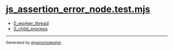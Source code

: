# [js_assertion_error_node.test.mjs](../js_assertion_error_node.test.mjs)


- [0_worker_thread](0_worker_thread/0_worker_thread.md)
- [0_child_process](0_child_process/0_child_process.md)

---

<sub>
  Generated by <a href="https://github.com/jsenv/core/tree/main/packages/independent/snapshot">@jsenv/snapshot</a>
</sub>

